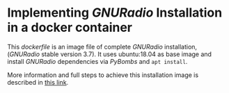 # Implementing _GNURadio_ Installation in a docker container

 This _dockerfile_ is an image file of complete _GNURadio_ installation, (_GNURadio_ stable version 3.7). It uses ubuntu:18.04 as base image and install _GNURadio_ dependencies via _PyBombs_ and `apt install`.  

More information and full steps to achieve this installation image is described in [this link]().